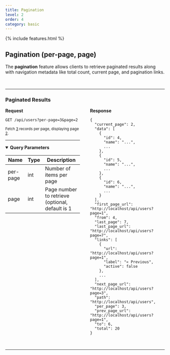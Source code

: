 ```yaml
---
title: Pagination
level: 2
order: 4
category: basic
---
```


{% include features.html %}

## Pagination (per-page, page)

The **pagination** feature allows clients to retrieve paginated results along with navigation metadata like total count, current page, and pagination links.

<br>

---

### Paginated Results

<div style="display: flex; gap: 2rem; align-items: flex-start;" class="req-res">

<div style="flex: 1;" class="highlight">
<strong>Request</strong>

<pre class="highlight"><code>GET /api/users?per-page=3&page=2</code></pre>

<sup>Fetch <ins>3</ins> records per page, displaying page <ins>2</ins>.</sup>

---

<details open class="sup">
<summary><strong>Query Parameters</strong></summary>

| Name     | Type | Description                                     |
|----------|------|-------------------------------------------------|
| per-page | int  | Number of items per page                        |
| page     | int  | Page number to retrieve (optional, default is 1 |
</details>

</div>

<div style="flex: 1;">
<strong>Response</strong>

<pre><code>{
  "current_page": 2,
  "data": [
    {
      "id": 4,
      "name": "...",
      ...
    },
    {
      "id": 5,
      "name": "...",
      ...
    },
    {
      "id": 6,
      "name": "...",
      ...
    }
  ],
  "first_page_url": "http://localhost/api/users?page=1",
  "from": 4,
  "last_page": 7,
  "last_page_url": "http://localhost/api/users?page=7",
  "links": [
    {
      "url": "http://localhost/api/users?page=1",
      "label": "&laquo; Previous",
      "active": false
    },
    ...
  ],
  "next_page_url": "http://localhost/api/users?page=3",
  "path": "http://localhost/api/users",
  "per_page": 3,
  "prev_page_url": "http://localhost/api/users?page=1",
  "to": 6,
  "total": 20
}
</code></pre>
</div>

</div>

<br>

---
